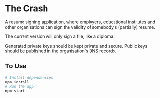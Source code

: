 # The Crash

A resume signing application, where employers, educational institutes and other organisations can sign the validity of somebody's (partially) resume.

The current version will only sign a file, like a diploma.

Generated private keys should be kept private and secure. Public keys should be published in the organisation's DNS records.

## To Use

```bash
# Install dependencies
npm install
# Run the app
npm start
```

